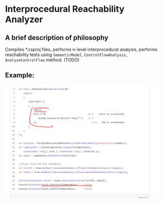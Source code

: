 # Interprocedural Reachability Analyzer

## A brief description of philosophy
Compiles *.csproj files, performs n-level interprocedural analysis, performs reachability tests using
`SemanticModel`, `ControlFlowAnalysis`, `AnalyzeControlFlow` method.
(TODO)
## Example:
![img.png](img.png)